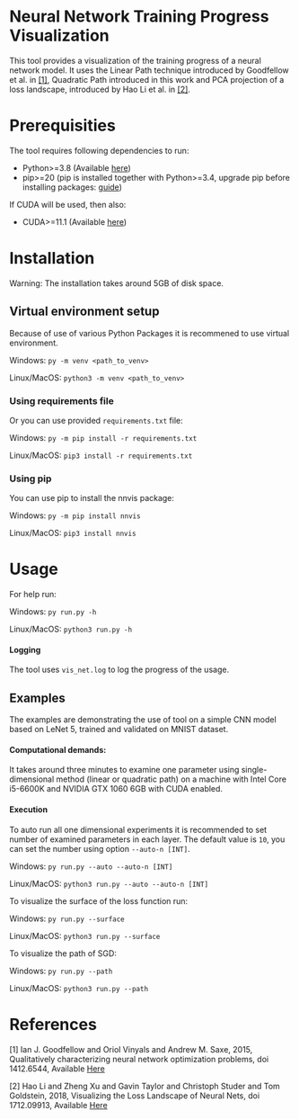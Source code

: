 # Neural Network Training Progress Visualization
This tool provides a visualization of the training progress of a neural network model. It uses the Linear Path 
technique introduced by Goodfellow et al. in  [[1]](#1), Quadratic Path introduced in this work and PCA projection 
of a loss landscape, introduced by Hao Li et al. in [[2]](#2).

# Prerequisities
The tool requires following dependencies to run:
- Python>=3.8 (Available [here](https://www.python.org/downloads/))
- pip>=20 (pip is installed together with Python>=3.4, upgrade pip before installing packages: [guide](https://pip.pypa.io/en/stable/installing/))

If CUDA will be used, then also:
- CUDA>=11.1 (Available [here](https://developer.nvidia.com/cuda-downloads))

# Installation
Warning: The installation takes around 5GB of disk space.

## Virtual environment setup
Because of use of various Python Packages it is recommened to use virtual environment. 

Windows: ```py -m venv <path_to_venv>```

Linux/MacOS: ```python3 -m venv <path_to_venv>```

### Using requirements file
Or you can use provided ```requirements.txt``` file: 

Windows:
```py -m pip install -r requirements.txt```

Linux/MacOS: ```pip3 install -r requirements.txt```

### Using pip
You can use pip to install the nnvis package:

Windows: ```py -m pip install nnvis```

Linux/MacOS: ```pip3 install nnvis```

# Usage
For help run:

Windows: ```py run.py -h```

Linux/MacOS: ```python3 run.py -h```

#### Logging
The tool uses ```vis_net.log``` to log the progress of the usage.

## Examples
The examples are demonstrating the use of tool on a simple CNN model based on LeNet 5, trained and validated on MNIST 
dataset.

#### Computational demands:
It takes around three minutes to examine one parameter using single-dimensional method (linear or quadratic path) on 
a machine with Intel Core i5-6600K and NVIDIA GTX 1060 6GB with CUDA enabled.

#### Execution
To auto run all one dimensional experiments it is recommended to set number of examined parameters in each layer. The 
default value is ```10```, you can set the number using option ```--auto-n [INT]```.

Windows: ```py run.py --auto --auto-n [INT]```

Linux/MacOS: ```python3 run.py --auto --auto-n [INT]```


To visualize the surface of the loss function run:

Windows: ```py run.py --surface```

Linux/MacOS: ```python3 run.py --surface```

To visualize the path of SGD:

Windows: ```py run.py --path```

Linux/MacOS: ```python3 run.py --path```

# References
<a id="1">[1]</a>
Ian J. Goodfellow and Oriol Vinyals and Andrew M. Saxe, 2015,
Qualitatively characterizing neural network optimization problems,
doi 1412.6544,
Available [Here](https://arxiv.org/abs/1412.6544)

<a id="2">[2]</a>
Hao Li and Zheng Xu and Gavin Taylor and Christoph Studer and Tom Goldstein, 2018,
Visualizing the Loss Landscape of Neural Nets,
doi 1712.09913,
Available [Here](https://arxiv.org/abs/1712.09913)
